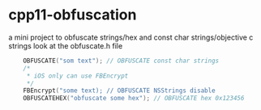 # cpp11-obfuscation
a mini project to obfuscate strings/hex and const char strings/objective c strings look at the obfuscate.h file

```cpp
    OBFUSCATE("som text"); // OBFUSCATE const char strings
    /*
     * iOS only can use FBEncrypt
     */
    FBEncrypt("some text); // OBFUSCATE NSStrings disable
    OBFUSCATEHEX("obfuscate some hex"); // OBFUSCATE hex 0x123456
```
